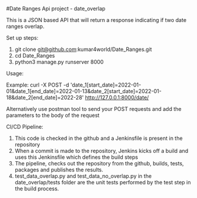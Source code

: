 #Date Ranges Api project - date_overlap

This is a JSON based API that will return a response indicating if two date ranges overlap.

Set up steps:

1) git clone git@github.com:kumar4world/Date_Ranges.git
2) cd Date_Ranges
3) python3 manage.py runserver 8000


Usage:

Example: curl -X POST -d 'date_1[start_date]=2022-01-01&date_1[end_date]=2022-01-13&date_2[start_date]=2022-01-18&date_2[end_date]=2022-28' http://127.0.0.1:8000/date/

Alternatively use postman tool to send your POST requests and add the parameters to the body of the request

CI/CD Pipeline:

1) This code is checked in the github and a Jenkinsfile is present in the repository
2) When a commit is made to the repository, Jenkins kicks off a build and uses this Jenkinsfile which defines the build steps
3) The pipeline, checks out the repository from the github, builds, tests, packages and publishes the results.
4) test_data_overlap.py and test_data_no_overlap.py in the date_overlap/tests folder are the unit tests performed by the test step in the build process.

